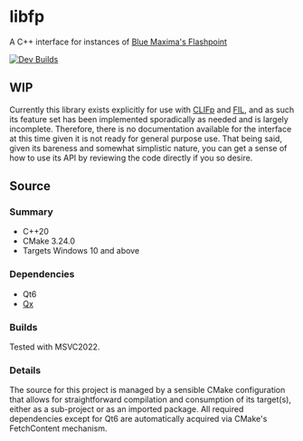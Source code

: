 # libfp

A C++ interface for instances of [Blue Maxima's Flashpoint](https://bluemaxima.org/flashpoint/)

[![Dev Builds](https://github.com/oblivioncth/libfp/actions/workflows/push-reaction.yml/badge.svg?branch=dev)](https://github.com/oblivioncth/libfp/actions/workflows/push-reaction.yml)

## WIP
Currently this library exists explicitly for use with [CLIFp](https://github.com/oblivioncth/CLIFp) and [FIL](https://github.com/oblivioncth/FIL), and as such its feature set has been implemented sporadically as needed and is largely incomplete. Therefore, there is no documentation available for the interface at this time given it is not ready for general purpose use. That being said, given its bareness and somewhat simplistic nature, you can get a sense of how to use its API by reviewing the code directly if you so desire.

## Source

### Summary

 - C++20
 - CMake 3.24.0
 - Targets Windows 10 and above

### Dependencies
- Qt6
- [Qx](https://github.com/oblivioncth/Qx/)

### Builds
Tested with MSVC2022.

### Details
The source for this project is managed by a sensible CMake configuration that allows for straightforward compilation and consumption of its target(s), either as a sub-project or as an imported package. All required dependencies except for Qt6 are automatically acquired via CMake's FetchContent mechanism.